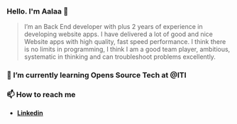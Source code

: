 ### Hello. I'm Aalaa 👋

> I’m an Back End developer with plus 2 years of experience in developing website apps. I have delivered a lot of good and nice Website apps with high quality, fast speed performance. I think there is no limits in programming, I think I am a good team player, ambitious, systematic in thinking and can troubleshoot problems excellently.
> 

### 🔭 I’m currently learning Opens Source Tech at  @ITI

### 📫 How to reach me 
* [**Linkedin**](https://www.linkedin.com/in/aalaa-habib/)

<!--
Here are some ideas to get you started:

- 🔭 I’m currently working on ...
- 🌱 I’m currently learning ...
- 👯 I’m looking to collaborate on ...
- 🤔 I’m looking for help with ...
- 💬 Ask me about ...
- 📫 How to reach me: ...
- 😄 Pronouns: ...
- ⚡ Fun fact: ...
-->
